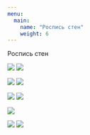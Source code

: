 ```yaml
---
menu:
  main:
    name: "Роспись стен"
    weight: 6
---
```

Роспись стен

![](DSC09619.png) ![](DSC09615.jpg)

![](DSC02152.png) ![](DSC03262.png)

![](caffe_progr.jpg) ![](XXXL.jpg)

![](Cafe.png)

![](helsinki.jpg) ![](school.png)
